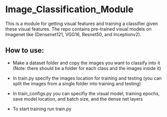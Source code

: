 # Image_Classification_Module

This is a module for getting visual features and training a classifier given these visual features. The repo contains pre-trained visual models on Imagenet like (Densenet121, VGG16, Resnet50, and Inceptionv2).

## How to use:
- Make a dataset folder and copy the images you want to classify into it (Note: there should be a folder for each class and the images inside it)

- In train.py specify the images location for training and testing (you can split the images from a single folder into training and testing)

- In train_configs.py you can specifiy the visual model, training epochs, save model location, and batch size, and the dense net layers

- To start training run train.py


